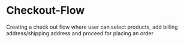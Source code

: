 # Checkout-Flow
Creating a check out flow where user can select products, add billing address/shipping address and proceed for placing an order
